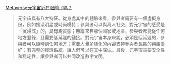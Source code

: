 [Metaverse元宇宙近在眼前了嗎？](https://theinitium.com/article/20210526-technology-understanding-metaverse/)

>元宇宙具有八大特征。從身處其中的體驗來看，參與者需要有一個虛擬身份，例如搖滾明星或時尚模特；參與者可以與真人社交，對元宇宙的感受是「沉浸式」的，具有現實感；無論來自哪個國家或地區，參與者都能從任何地方登錄，且需要低延遲的鏈接。對元宇宙本身來說，必須是低延遲的，參與者可以隨時到任何地方；需要大量多樣化的內容支持參與者長期的興趣愛好；有完整的經濟系統，讓人們可以在其中謀生。最後，元宇宙需要安全性和穩定性，讓參與者可以共同改進數字文明。
